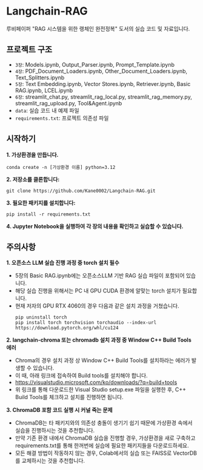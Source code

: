 # Langchain-RAG

루비페이퍼 "RAG 시스템을 위한 랭체인 완전정복" 도서의 실습 코드 및 자료입니다.

## 프로젝트 구조

- `3장`: Models.ipynb, Output_Parser.ipynb, Prompt_Template.ipynb
- `4장`: PDF_Document_Loaders.ipynb, Other_Document_Loaders.ipynb, Text_Splitters.ipynb
- `5장`: Text Embedding.ipynb, Vector Stores.ipynb, Retriever.ipynb, Basic RAG.ipynb, LCEL.ipynb
- `6장`: streamlit_chat.py, streamlit_rag_local.py, streamlit_rag_memory.py, streamlit_rag_upload.py, Tool&Agent.ipynb
- `data`: 실습 코드 내 예제 파일
- `requirements.txt`: 프로젝트 의존성 파일

## 시작하기
**1. 가상환경을 만듭니다.**
   ```
   conda create -n [가상환경 이름] python=3.12
   ```
**2. 저장소를 클론합니다:**
   ```
   git clone https://github.com/Kane0002/Langchain-RAG.git
   ```

**3. 필요한 패키지를 설치합니다:**
   ```
   pip install -r requirements.txt
   ```

**4. Jupyter Notebook을 실행하여 각 장의 내용을 확인하고 실습할 수 있습니다.**

## 주의사항
**1. 오픈소스 LLM 실습 진행 과정 중 torch 설치 필수**
- 5장의 Basic RAG.ipynb에는 오픈소스LLM 기반 RAG 실습 파일이 포함되어 있습니다.
- 해당 실습 진행을 위해서는 PC 내 GPU CUDA 환경에 알맞는 torch 설치가 필요합니다.
- 현재 저자의 GPU RTX 4060의 경우 다음과 같은 설치 과정을 거쳤습니다.
  ```
  pip uninstall torch
  pip install torch torchvision torchaudio --index-url https://download.pytorch.org/whl/cu124
  ```
**2. langchain-chroma 또는 chromadb 설치 과정 중 Window C++ Build Tools 에러**
- Chroma의 경우 설치 과정 상 Window C++ Build Tools를 설치하라는 에러가 발생할 수 있습니다.
- 이 때, 아래 링크에 접속하여 Build tools를 설치해야 합니다.
- https://visualstudio.microsoft.com/ko/downloads/?q=build+tools
- 위 링크를 통해 다운로드한 Visual Studio setup.exe 파일을 실행한 후, C++ Build Tools를 체크하고 설치를 진행하면 됩니다.

**3. ChromaDB 포함 코드 실행 시 커널 죽는 문제**
- ChromaDB는 타 패키지와의 의존성 충돌이 생기기 쉽기 때문에 가상환경 속에서 실습을 진행하시는 것을 추천합니다.
- 만약 기존 환경 내에서 ChromaDB 실습을 진행할 경우, 가상환경을 새로 구축하고 requirements.txt를 통해 한꺼번에 실습에 필요한 패키지들을 다운로드하세요.
- 모든 해결 방법이 작동하지 않는 경우, Colab에서의 실습 또는 FAISS로 VectorDB를 교체하시는 것을 추천합니다.
